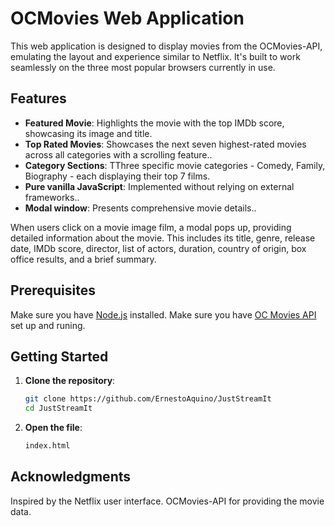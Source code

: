 # OCMovies Web Application
   
   This web application is designed to display movies from the OCMovies-API, emulating the layout and experience similar to Netflix. It's built to work seamlessly on the three most popular browsers currently in use.
   
   ## Features

- **Featured Movie**: Highlights the movie with the top IMDb score, showcasing its image and title.
- **Top Rated Movies**: Showcases the next seven highest-rated movies across all categories with a scrolling feature..
- **Category Sections**: TThree specific movie categories - Comedy, Family, Biography - each displaying their top 7 films.
- **Pure vanilla JavaScript**:  Implemented without relying on external frameworks..
- **Modal window**: Presents comprehensive movie details..

When users click on a movie image film, a modal pops up, providing detailed information about the movie. This includes its title, genre, release date, IMDb score, director, list of actors, duration, country of origin, box office results, and a brief summary.

## Prerequisites

Make sure you have [Node.js](https://nodejs.org/) installed.
Make sure you have [OC Movies API](https://github.com/OpenClassrooms-Student-Center/OCMovies-API-EN-FR) set up and runing.

## Getting Started

1. **Clone the repository**:
   ```sh
   git clone https://github.com/ErnestoAquino/JustStreamIt
   cd JustStreamIt
   ```
1. **Open the file**:
    ```sh
    index.html
   ```


## Acknowledgments
Inspired by the Netflix user interface.
OCMovies-API for providing the movie data.